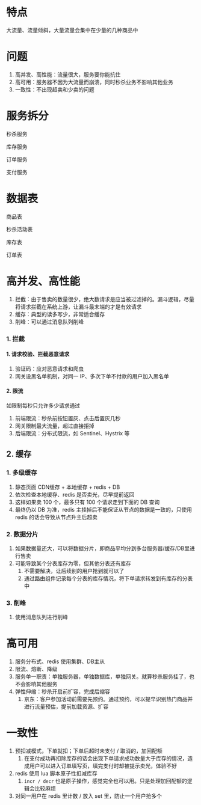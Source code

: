 # 特点

大流量、流量倾斜，大量流量会集中在少量的几种商品中



# 问题

1. 高并发、高性能：流量很大，服务要你能抗住
3. 高可用：服务器不因为大流量而崩溃，同时秒杀业务不影响其他业务
3. 一致性：不出现超卖和少卖的问题



# 服务拆分

秒杀服务

库存服务

订单服务

支付服务



# 数据表

商品表

秒杀活动表

库存表

订单表





# 高并发、高性能

1. 拦截：由于售卖的数量很少，绝大数请求是应当被过滤掉的。漏斗逻辑，尽量将请求拦截在系统上游，让漏斗最末端的才是有效请求
2. 缓存：典型的读多写少，非常适合缓存
3. 削峰：可以通过消息队列削峰



### 1. 拦截

#### 1. 请求校验、拦截恶意请求

1. 验证码：应对恶意请求和爬虫
2. 网关设黑名单机制，对同一 IP、多次下单不付款的用户加入黑名单



#### 2. 限流

如限制每秒只允许多少请求通过

1. 前端限流：秒杀前按钮置灰、点击后置灰几秒
2. 网关限制最大流量，超过直接拒掉
3. 后端限流：分布式限流，如 Sentinel、Hystrix 等



## 2. 缓存
### 1. 多级缓存
1. 静态页面 CDN缓存 + 本地缓存 + redis + DB
2. 依次检查本地缓存、redis 是否卖光，尽早提前返回
3. 这样如果卖 100 个，最多只有 100 个请求走到下面的 DB 查询
4. 最终仍以 DB 为准，redis 主挂掉后不能保证从节点的数据是一致的，只使用 redis 的话会导致从节点升主后超卖



### 2. 数据分片

1. 如果数据量还大，可以将数据分片，即商品平均分到多台服务器/缓存/DB里进行售卖
2. 可能导致某个分表库存为零，但其他分表还有库存
   1. 不需要解决，让后续别的用户抢到就可以了
   2. 通过路由组件记录每个分表的库存情况，将下单请求转发到有库存的分表中



### 3. 削峰
1. 使用消息队列进行削峰





# 高可用

1. 服务分布式、redis 使用集群、DB主从
2. 限流、熔断、降级
3. 服务单一职责：单独服务器，单独数据库，单独网关。就算秒杀服务挂了，也不会影响其他服务
4. 弹性伸缩：秒杀开启前扩容，完成后缩容
   1. 京东：客户参加活动前需要先预约。通过预约，可以提早识别热门商品并进行流量预估，提前加载资源、扩容





# 一致性

1. 预扣减模式，下单就扣；下单后超时未支付 / 取消的，加回配额
   1. 在支付成功再扣除库存的话会出现下单请求成功数量大于库存的情况，造成用户可以进入订单填写页，填完支付时却被提示卖光，体验不好
2. redis 使用 lua 脚本原子性扣减库存
   1. `incr / decr` 也是原子操作，感觉完全也可以用。只是处理加回配额的逻辑会比较麻烦
3. 对同一用户在 redis 里计数 / 放入 set 里，防止一个用户抢多个
